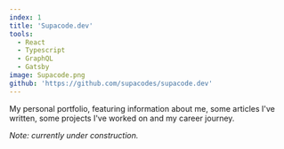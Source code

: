 ```yaml
---
index: 1
title: 'Supacode.dev'
tools:
  - React
  - Typescript
  - GraphQL
  - Gatsby
image: Supacode.png
github: 'https://github.com/supacodes/supacode.dev'
---
```


My personal portfolio, featuring information about me, some articles I've
written, some projects I've worked on and my career journey.

_Note: currently under construction._
